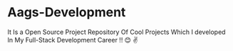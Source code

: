 # Aags-Development
It Is a Open Source Project Repository Of Cool Projects Which  I developed In My Full-Stack Development Career !! 😊 ✌
